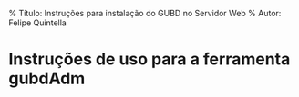 % Título: Instruções para instalação do GUBD no Servidor Web
% Autor: Felipe Quintella

# Instruções de uso para a ferramenta gubdAdm





